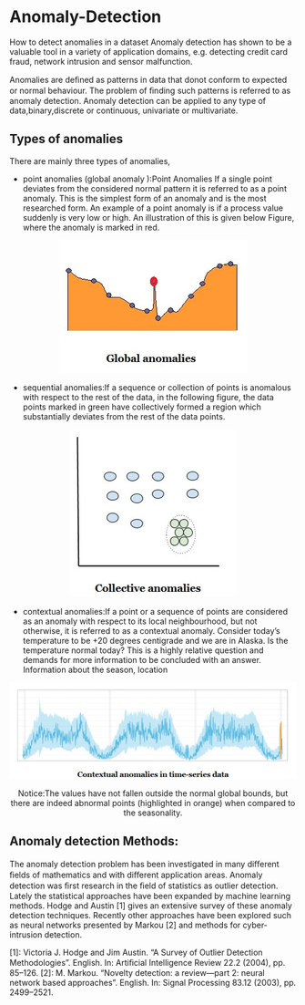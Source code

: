 # Anomaly-Detection
How to detect anomalies in a dataset
Anomaly detection has shown to be a valuable tool in a variety of application domains, e.g. detecting credit card fraud, network intrusion and sensor malfunction.

Anomalies are deﬁned as patterns in data that donot conform to expected or normal behaviour. The problem of ﬁnding such patterns is referred to as anomaly detection. Anomaly detection can be applied to any type of data,binary,discrete or continuous, univariate or multivariate.

 ## Types of anomalies
 
 
 There are mainly three types of anomalies,  
 
 
* point anomalies (global anomaly ):Point Anomalies If a single point deviates from the considered normal pattern it is referred to as a point anomaly. This is the simplest form of an anomaly and is the most researched form. An example of a point anomaly is if a process value suddenly is very low or high. An illustration of this is given below Figure, where the anomaly is marked in red.


<p align="center">
<img src="./img/1.jpg" alt="point anomalies (global anomaly )" />
<p align="center">

* sequential anomalies:If a sequence or collection of points is anomalous with respect to the rest of the data, in the following figure, the data points marked in green have collectively formed a region which substantially deviates from the rest of the data points.
<p align="center">
<img src="./img/2.jpg" alt="sequential anomalies" />
<p align="center">


* contextual anomalies:If a point or a sequence of points are considered as an anomaly with respect to its local neighbourhood, but not otherwise, it is referred to as a contextual anomaly.
Consider today’s temperature to be +20 degrees centigrade and we are in Alaska. Is the temperature normal today? This is a highly relative question and demands for more information to be concluded with an answer. Information about the season, location

 <p align="center">
<img src="./img/3.jpg" alt="sequential anomalies" />
<p align="center">
 Notice:The values have not fallen outside the normal global bounds, but there are indeed abnormal points (highlighted 
in orange) when compared to the seasonality.

 ## Anomaly detection Methods:
 
The anomaly detection problem has been investigated in many diﬀerent ﬁelds of mathematics and with diﬀerent application areas. Anomaly detection was ﬁrst research in the ﬁeld of statistics as outlier detection. Lately the statistical approaches have been expanded by machine learning methods. Hodge and Austin [1] gives an extensive survey of these anomaly detection techniques. Recently other approaches have been explored such as neural networks presented by Markou [2]  and methods for cyber-intrusion detection.

 [1]: Victoria J. Hodge and Jim Austin. “A Survey of Outlier Detection Methodologies”. English. In: Artiﬁcial Intelligence Review 22.2 (2004), pp. 85–126.
 [2]: M. Markou. “Novelty detection: a review—part 2: neural network based approaches”. English. In: Signal Processing 83.12 (2003), pp. 2499–2521.

